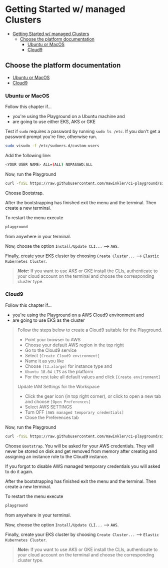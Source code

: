 # Getting Started w/ managed Clusters

- [Getting Started w/ managed Clusters](#getting-started-w-managed-clusters)
  - [Choose the platform documentation](#choose-the-platform-documentation)
    - [Ubuntu or MacOS](#ubuntu-or-macos)
    - [Cloud9](#cloud9)

## Choose the platform documentation

- [Ubuntu or MacOS](#ubuntu-or-macos)
- [Cloud9](#cloud9)

### Ubuntu or MacOS

Follow this chapter if...

- you're using the Playground on a Ubuntu machine and
- are going to use either EKS, AKS or GKE

Test if `sudo` requires a password by running `sudo ls /etc`. If you don't get a password prompt you're fine, otherwise run.

```sh
sudo visudo -f /etc/sudoers.d/custom-users
```

Add the following line:

```sh
<YOUR USER NAME> ALL=(ALL) NOPASSWD:ALL 
```

Now, run the Playground

```sh
curl -fsSL https://raw.githubusercontent.com/mawinkler/c1-playground/simplicity/bin/playground | bash
```

Choose Bootstrap.

After the bootstrapping has finished exit the menu and the terminal. Then create a new terminal.

To restart the menu execute

```sh
playground
```

from anywhere in your terminal.

Now, choose the option `Install/Update CLI...` --> `AWS`.

Finally, create your EKS cluster by choosing `Create Cluster...` --> `Elastic Kubernetes Cluster`.

> ***Note:*** If you want to use AKS or GKE install the CLIs, authenticate to your cloud account on the terminal and choose the corresponding cluster type.

### Cloud9

Follow this chapter if...

- you're using the Playground on a AWS Cloud9 environment and
- are going to use EKS as the cluster

> Follow the steps below to create a Cloud9 suitable for the Playground.
>
> - Point your browser to AWS
> - Choose your default AWS region in the top right
> - Go to the Cloud9 service
> - Select `[Create Cloud9 environment]`
> - Name it as you like
> - Choose `[t3.xlarge]` for instance type and
> - `Ubuntu 18.04 LTS` as the platform
> - For the rest take all default values and click `[Create environment]`
>
> Update IAM Settings for the Workspace
>
> - Click the gear icon (in top right corner), or click to open a new tab and choose `[Open Preferences]`
> - Select AWS SETTINGS
> - Turn OFF `[AWS managed temporary credentials]`
> - Close the Preferences tab

Now, run the Playground

```sh
curl -fsSL https://raw.githubusercontent.com/mawinkler/c1-playground/simplicity/bin/playground | bash
```

Choose `Bootstrap`. You will be asked for your AWS credentials. They will never be stored on disk and get removed from memory after creating and assigning an instance role to the Cloud9 instance.

If you forgot to disable AWS managed temporary credentials you will asked to do it again.

After the bootstrapping has finished exit the menu and the terminal. Then create a new terminal.

To restart the menu execute

```sh
playground
```

from anywhere in your terminal.

Now, choose the option `Install/Update CLI...` --> `AWS`.

Finally, create your EKS cluster by choosing `Create Cluster...` --> `Elastic Kubernetes Cluster`.

> ***Note:*** If you want to use AKS or GKE install the CLIs, authenticate to your cloud account on the terminal and choose the corresponding cluster type.
